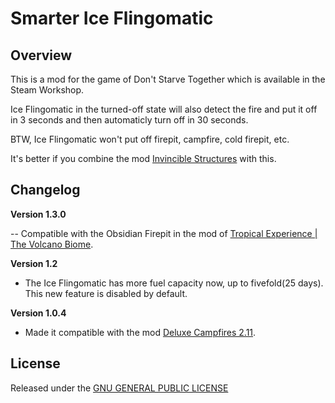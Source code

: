 # Smarter Ice Flingomatic

## Overview

This is a mod for the game of Don't Starve Together which is available in the Steam Workshop. 

Ice Flingomatic in the turned-off state will also detect the fire and put it off in 3 seconds and then automaticly turn off in 30 seconds.

BTW, Ice Flingomatic won't put off firepit, campfire, cold firepit, etc.

It's better if you combine the mod [Invincible Structures](https://steamcommunity.com/sharedfiles/filedetails/?id=503795626) with this.

## Changelog

**Version 1.3.0**

-- Compatible with the Obsidian Firepit in the mod of [Tropical Experience | The Volcano Biome](https://steamcommunity.com/sharedfiles/filedetails/?id=1505270912).

**Version 1.2**

- The Ice Flingomatic has more fuel capacity now, up to fivefold(25 days). This new feature is disabled by default.

**Version 1.0.4**

- Made it compatible with the mod [Deluxe Campfires 2.11](url=https://steamcommunity.com/sharedfiles/filedetails/?id=444235588).

## License

Released under the [GNU GENERAL PUBLIC LICENSE](https://www.gnu.org/licenses/gpl-3.0.en.html)